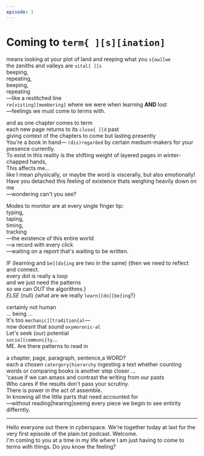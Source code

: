 ```yaml
---
episode: 1
---
```

# Coming to `term{ ][s][ination]`    

means looking at your plot of land and reeping what you `s{ow][we`  
the zeniths and valleys are `vital{ ][s`  
beeping,  
repeating,  
beeping,  
repeating  
—like a restitched line  
`re{visting][membering]` where we were when learning **AND** lost  
—feelings we must come to terms with.   
  
and as one chapter comes to term  
each new page returns to its `close{ ][d` past    
giving context of the chapters to come but lasting presently  
You're a book in hand— `(dis)regarded` by  certain medium-makers for your presence currently.  
To exist in this reality is the shifting weight of layered pages in winter-chapped hands,  
This affects me...  
like I mean physically, or maybe the word is viscerally, but also emotionally!   
Have you detached this feeling of existence thats weighing heavily down on me  
—wondering can't you see?  
  
Modes to monitor are at every single finger tip:   
typing,   
taping,  
timing,  
tracking  
—the existence of this entire world   
—a record with every click  
—waiting on a report that's waiting to be written.  
  
_IF_ (learning and `be][do{ing` are two in the same) {then we need to reflect and connect.  
every dot is really a loop    
and we just need the patterns  
so we can _OUT_ the  algorithms.}  
_ELSE_ (null) {what are we really `learn][do][be{ing`?}  
  
certainly not human   
... being ...  
It's too `mechanic][tradition{al`—  
now doesnt that sound `oxymoronic-al`   
Let's seek (our) potential  
`socie][communi{ty`...   
ME. Are there patterns to read in  
  
a chapter, page, paragraph, sentence,a WORD?   
each a chosen `catergory|hierarchy` 
ingesting a text whether counting words or comparing books
is another step closer ...  
'casue if we can amass and contrast the writing from our pasts   
Who cares if the results don't pass your scrutiny.  
There is power in the act of assemble.   
In knowing all the little parts that need accounted for  
—without reading|hearing|seeing every piece 
we begin to see entirity differntly.    
  
  
***     
  
Hello everyone out there in cyberspace. We're together today at last for the very first episode of the plain.txt podcast. Welcome.  
I'm coming to you at a time in my life where I am just having to come to terms with things. Do you know the feeling?   
